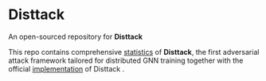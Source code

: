 # Disttack
An open-sourced repository for **Disttack**

This repo contains comprehensive [statistics](#statistics) of **Disttack**, the first adversarial attack framework tailored for distributed GNN training together with the official [implementation](#implementation) of Disttack </b>.
